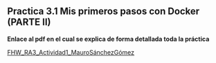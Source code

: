 ## Practica 3.1 Mis primeros pasos con Docker (PARTE II)

**Enlace al pdf en el cual se explica de forma detallada toda la práctica**

[FHW_RA3_Actividad1_MauroSánchezGómez](FHW_RA3_Actividad1_MauroSánchezGómez.pdf)